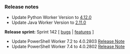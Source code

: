 ### Release notes

<!-- Please add your release notes in the following format:
- My change description (#PR)
-->
- Update Python Worker Version to [4.12.0](https://github.com/Azure/azure-functions-python-worker/releases/tag/4.12.0)
- Update Java Worker Version to [2.11.0](https://github.com/Azure/azure-functions-java-worker/releases/tag/2.11.0)

**Release sprint:** Sprint 142
[ [bugs](https://github.com/Azure/azure-functions-host/issues?q=is%3Aissue+milestone%3A%22Functions+Sprint+143%22+label%3Abug+is%3Aclosed) | [features](https://github.com/Azure/azure-functions-host/issues?q=is%3Aissue+milestone%3A%22Functions+Sprint+143%22+label%3Afeature+is%3Aclosed) ]
- Update PowerShell Worker 7.2 to 4.0.2803 [Release Note](https://github.com/Azure/azure-functions-powershell-worker/releases/tag/v4.0.2803)
- Update PowerShell Worker 7.4 to 4.0.2802 [Release Note](https://github.com/Azure/azure-functions-powershell-worker/releases/tag/v4.0.2802)